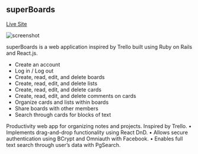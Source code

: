 ## superBoards

[Live Site][site]

[site]: http://www.superboards.xyz

![screenshot](lib/asteroid.png)

superBoards is a web application inspired by Trello built using Ruby on Rails and React.js.

- Create an account
- Log in / Log out
- Create, read, edit, and delete boards
- Create, read, edit, and delete lists
- Create, read, edit, and delete cards
- Create, read, edit, and delete comments on cards
- Organize cards and lists within boards
- Share boards with other members
- Search through cards for blocks of text

Productivity web app for organizing notes and projects. Inspired by Trello.
• Implements drag-and-drop functionality using React DnD.
• Allows secure authentication using BCrypt and Omniauth with Facebook.
• Enables full text search through user’s data with PgSearch.

